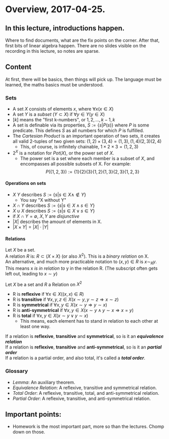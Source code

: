 # Overview, 2017-04-25.  
## In this lecture, introductions happen. 
Where to find documents, what are the fix points on the corner. After that, first bits
of linear algebra happen. There are no slides visible on the recording in this lecture, 
so notes are sparse.

## Content
At first, there will be basics, then things will pick up. The language must be
learned, the maths basics must be understood.

### Sets 
- A set $X$ consists of elements $x$, where $\forall x(x \in X)$  
- A set $Y$ is a _subset_ ($Y \subset X$) if $\forall y \in Y (y \in X)$  
- $[k]$ means the "first k-numbers", or $1, 2, \dots, k-1, k$  
- A set is definable via its properties, $S := \{s | P(s) \}$ where $P$ is some predicate. 
  This defines $S$ as all numbers for which $P$ is fulfilled.  
- The _Cartesian Product_ is an important operation of two sets, it creates all valid 2-tuples
  of two given sets: $(1,2) \times (3,4) = (1,3), (1,4) (2,3) (2,4)$
    - This, of course, is infinitely chainable, $1 \times 2 \times 3 = (1,2,3)$  
- $2^X$ is a notation for $Pot(X)$, or the power set of $X$. 
    - The power set is a set where each member is a subset of $X$, and encompasses all possible
      subsets of X. For example: $$P(\{1,2,3\}) := \{1\}\{2\}\{3\}\{1,2\}\{1,3\}\{2,3\}\{1,2,3\}$$

#### Operations on sets
- $X \ Y$ describes $S := \{s | s \in X \land \notin Y \}$
    - You say "X without Y"
- $X \cap Y$ describes $S := \{s | s \in X \land s \in Y\}$
- $X \cup X$ describes $S := \{s | s \in X \lor s \in Y\}$
- if $X \cap Y = \emptyset$, $X,Y$ are _disjunctive_
- $|X|$ describes the amount of elements in X.
- $|X \times Y| = |X| \cdot |Y|$ 

#### Relations
Let $X$ be a set.  
A relation $R$ is: $R \subset (X \times X)$ (or also $X^2$). This is a _binary relation_ on X.  
An alternative, and much more practicable notation to $(x,y) \in R$ is $x \sim_R y$. This means
x _is in relation to_ y in the relation R. (The subscript often gets left out, leading to $x \sim y$)

Let $X$ be a set and $R$ a Relation on $X^2$

- R is **reflexive** if $\forall x \in X ((x,x) \in R)$
- R is **transitive** if $\forall x,y,z \in X (x \sim y, y \sim z \Rightarrow x \sim z)$
- R is **symmetrical** if $\forall x,y \in X (x \sim y \Rightarrow y \sim x)$
- R is **anti-symmetrical** if $\forall x,y \in X (x \sim y \land y \sim x \Rightarrow x = y)$
- R is **total** if $\forall x,y \in X (x\sim y \lor y\sim x)$
    - This means, each element has to stand in relation to each other at least one way.

If a relation is **reflexive**, **transitive** and **symmetrical**, so is it an **_equivalence relation_**  
If a relation is **reflexive**, **transitive** and **anti-symmetrical**, so is it an **_partial order_**  
If a relation is a partial order, and also total, it's called a **_total order_**.  

### Glossary
- _Lemma_: An auxiliary theorem. 
- _Equivalence Relation_: A reflexive, transitive and symmetrical relation.
- _Total Order_: A reflexive, transitive, total, and anti-symmetrical relation.
- _Partial Order_: A reflexive, transitive, and anti-symmetrical relation.

## Important points: 
- Homework is the most important part, more so than the lectures. Chomp down on
  those. 

